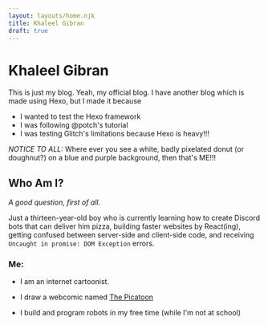 ```yaml
---
layout: layouts/home.njk
title: Khaleel Gibran
draft: true
---
```


# Khaleel Gibran

This is just my blog. Yeah, my official blog. I have another blog which is made using Hexo, but I made it because

- I wanted to test the Hexo framework
- I was following @potch's tutorial
- I was testing Glitch's limitations because Hexo is heavy!!!

_NOTICE TO ALL:_ Where ever you see a white, badly pixelated donut (or doughnut?) on a blue and purple background, then that's ME!!!

## Who Am I?

_A good question, first of all._

Just a thirteen-year-old boy who is currently learning how to create Discord bots that can deliver him pizza, building faster websites by React(ing), getting confused between server-side and client-side code, and receiving `Uncaught in promise: DOM Exception` errors.

### Me:

- I am an internet cartoonist.

- I draw a webcomic named [The Picatoon](https://thepicatoon.wordpress.com)

- I build and program robots in my free time (while I'm not at school)

